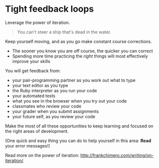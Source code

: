 # Tight feedback loops

Leverage the power of iteration. 

> You can't steer a ship that's dead in the water.

Keep yourself moving, and as you go make constant course corrections. 
- The sooner you know you are off course, the quicker you can correct
- Spending more time practicing the *right* things will most effectively improve your skills

You will get feedback from:
 - your pair-programming partner as you work out what to type
 - your text editor as you type
 - the Ruby interpreter as you run your code
 - your automated tests
 - what you see in the browser when you try out your code
 - classmates who review your code
 - your grader when you submit assignments
 - your future self, as you review your code

Make the most of all these opportunities to keep learning and focused on the right areas of development.

(One quick and easy thing you can do to help yourself in this area: **Read** your error messages!)

Read more on the power of iteration: http://frankchimero.com/writing/on-iteration/.